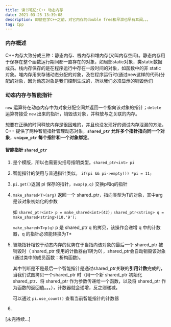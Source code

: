 ```yaml
---
title: 读书笔记:C++ 动态内存
date: 2021-03-25 13:39:08
description: 即使在学C++之前，对它内存的double free和早泄也早有耳闻。。。
tag: Cpp
---
```


### 内存概述

C++内存大致分成三种：静态内存、栈内存和堆内存(又叫内存空间)。静态内存用于保存在整个函数运行期间都一直存在的对象，如局部static对象，类static数据成员。栈内存保存的是在程序运行中存在一段时间的对象，如函数中的非 static 对象。堆内存用来存储动态分配的对象，及在程序运行时(通过new这样的代码)分配的对象，因为动态对象是我们控制生成的，所以我们必须显示的销毁他们

### 动态内存与智能指针

`new` 运算符在动态内存中为对象分配空间并返回一个指向该对象的指针；`delete` 运算符接受 `new` 出来的指针，销毁该对象，并释放与之关联的内存。

想要在正确的时间释放内存是很困难的，并且也没发现好的调试内存泄漏的方法，C++ 提供了两种智能指针管理动态对象，**`shared_ptr` 允许多个指针指向同一个对象**，**`unique_ptr` 每个指针和一个对象绑定**。

#### 智能指针 `shared_ptr`

1. 是个模版，所以也需要尖括号指明类型。`shared_ptr<int> pi`

2. 智能指针的使用与普通指针类似。 `if(pi && pi->empty()) *pi = 11;`

3. `pi.get()`返回 pi 保存的指针，`swap(p,q)` 交换p和q的指针

4. `make_shared<T>(arg)` 返回一个 shared_ptr，指向类型为T的对象，其中arg是该对象初始化的参数

   如 `shared_ptr<int> p = make_shared<int>(42);` `shared_ptr<string> q = make_shared<string>(10,'9');`

   `make_shared<T>p(q)` p 是 shared_ptr q 的拷贝，该操作会递增 q 中的计数器，q 的指针必须能转换为T*

5. 智能指针相较于动态内存的优势在于当指向该对象的最后一个 shared_ptr 被销毁时（ shared_ptr 使用的计数器由1转为0），shared_ptr会自动销毁该对象(通过类中的成员函数：析构函数)。

   其中判断是不是最后一个智能指针是通过shared_ptr关联的**引用计数**完成的，当我们试图拷贝一个shared_ptr 时（用一个新 shared_ptr 初始化shared_ptr、将 shared_ptr 作为参数传递给一个函数，以及将 shared_ptr 作为函数的返回值。。。），计数器就会递增，反之则递减。

   可以通过 `pi.use_count()` 查看当前智能指针的计数器

6. 

[未完待续...]

